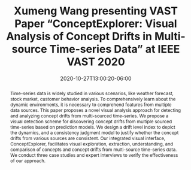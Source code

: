 ﻿---
# Documentation: https://sourcethemes.com/academic/docs/managing-content/

title: "Xumeng Wang presenting VAST Paper “ConceptExplorer: Visual Analysis of Concept Drifts in Multi-source Time-series Data” at IEEE VAST 2020"
event: IEEE VIS 2020
event_url:
location: Online
summary: "VAST Paper: ConceptExplorer: Visual Analysis of Concept Drifts in Multi-source Time-series Data."
abstract: "Time-series data is widely studied in various scenarios, like weather forecast, stock market, customer behavior analysis. To comprehensively learn about the dynamic environments, it is necessary to comprehend features from multiple data sources. This paper proposes a novel visual analysis approach for detecting and analyzing concept drifts from multi-sourced time-series.  We propose a visual detection scheme for discovering concept drifts from multiple sourced time-series based on prediction models. We design a drift level index to depict the dynamics, and a consistency judgment model to justify whether the concept drifts from various sources are consistent. Our integrated visual interface, ConceptExplorer, facilitates visual exploration, extraction, understanding, and comparison of concepts and concept drifts from multi-source time-series data.  We conduct three case studies and expert interviews to verify the effectiveness of our approach."

# Talk start and end times.
#   End time can optionally be hidden by prefixing the line with `#`.
date: 2020-10-27T13:00:20-06:00
date_end: 2020-10-27T13:15:20-06:00
all_day: false

# Schedule page publish date (NOT talk date).
publishDate: 2020-10-26T08:00:00+08:00

authors: []
tags: ["VIS2020"]

# Is this a featured talk? (true/false)
featured: false

# Featured image
# To use, add an image named `featured.jpg/png` to your page's folder.
# Focal points: Smart, Center, TopLeft, Top, TopRight, Left, Right, BottomLeft, Bottom, BottomRight.
image:
  caption: ""
  focal_point: ""
  preview_only: false

# Custom links (optional).
#   Uncomment and edit lines below to show custom links.
# links:
# - name: Follow
#   url: https://twitter.com
#   icon_pack: fab
#   icon: twitter

# Optional filename of your slides within your talk's folder or a URL.
url_slides:
url_code:
url_pdf:
  - http://www.cad.zju.edu.cn/home/vagblog/images/photo_bed/2020/8/19/2a84a959afd042af2557ea16c0e41c1a1389bfd7.pdf
url_video:
  - http://www.cad.zju.edu.cn/home/vagblog/images/photo_bed/2021/1/5/86fdcd3513d0fd6d40875061bf713d094667c7df.mp4

# Markdown Slides (optional).
#   Associate this talk with Markdown slides.
#   Simply enter your slide deck's filename without extension.
#   E.g. `slides = "example-slides"` references `content/slides/example-slides.md`.
#   Otherwise, set `slides = ""`.
slides: ""

# Projects (optional).
#   Associate this post with one or more of your projects.
#   Simply enter your project's folder or file name without extension.
#   E.g. `projects = ["internal-project"]` references `content/project/deep-learning/index.md`.
#   Otherwise, set `projects = []`.
projects: []
---
